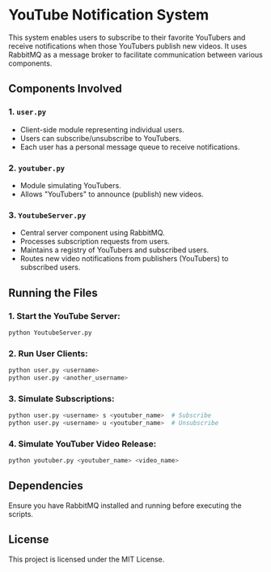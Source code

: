 # YouTube Notification System

This system enables users to subscribe to their favorite YouTubers and receive notifications when those YouTubers publish new videos. It uses RabbitMQ as a message broker to facilitate communication between various components.

## Components Involved

### 1. `user.py`
- Client-side module representing individual users.
- Users can subscribe/unsubscribe to YouTubers.
- Each user has a personal message queue to receive notifications.

### 2. `youtuber.py`
- Module simulating YouTubers.
- Allows "YouTubers" to announce (publish) new videos.

### 3. `YoutubeServer.py`
- Central server component using RabbitMQ.
- Processes subscription requests from users.
- Maintains a registry of YouTubers and subscribed users.
- Routes new video notifications from publishers (YouTubers) to subscribed users.

## Running the Files

### 1. Start the YouTube Server:
```bash
python YoutubeServer.py
```

### 2. Run User Clients:
```bash
python user.py <username>
python user.py <another_username>
```

### 3. Simulate Subscriptions:
```bash
python user.py <username> s <youtuber_name>  # Subscribe
python user.py <username> u <youtuber_name>  # Unsubscribe
```

### 4. Simulate YouTuber Video Release:
```bash
python youtuber.py <youtuber_name> <video_name>
```

## Dependencies
Ensure you have RabbitMQ installed and running before executing the scripts.

## License
This project is licensed under the MIT License.

